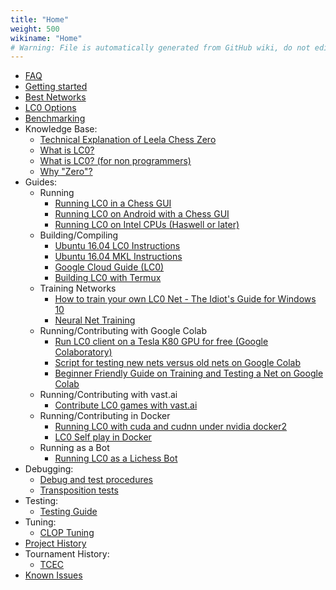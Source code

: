 ```yaml
---
title: "Home"
weight: 500
wikiname: "Home"
# Warning: File is automatically generated from GitHub wiki, do not edit by hand.
---
```

* [FAQ](https://github.com/LeelaChessZero/lc0/wiki/FAQ)
* [Getting started](https://github.com/LeelaChessZero/lc0/wiki/Getting-Started)
* [Best Networks](https://github.com/LeelaChessZero/lc0/wiki/Best-Nets-for-Lc0)
* [LC0 Options](https://github.com/LeelaChessZero/lc0/wiki/Lc0-options)
* [Benchmarking](https://github.com/LeelaChessZero/lc0/wiki/Running-a-benchmark)
* Knowledge Base:
  * [Technical Explanation of Leela Chess Zero](https://github.com/LeelaChessZero/lc0/wiki/Technical-Explanation-of-Leela-Chess-Zero)
  * [What is LC0?](https://github.com/LeelaChessZero/lc0/wiki/What-is-Lc0%3F)
  * [What is LC0? (for non programmers)](https://github.com/LeelaChessZero/lc0/wiki/What-is-Lc0%3F-(for-non-programmers))
  * [Why "Zero"?](https://github.com/LeelaChessZero/lc0/wiki/Why-Zero)
* Guides:
  * Running
    * [Running LC0 in a Chess GUI](https://github.com/LeelaChessZero/lc0/wiki/Running-Leela-Chess-Zero-in-a-Chess-GUI)
    * [Running LC0 on Android with a Chess GUI](https://github.com/LeelaChessZero/lc0/wiki/Running-lc0-on-Android-with-a-chess-GUI)
    * [Running LC0 on Intel CPUs (Haswell or later)](https://github.com/LeelaChessZero/lc0/wiki/Running-Leela-Chess-Zero-on-Intel-CPUs-(Haswell-or-later))
  * Building/Compiling
    * [Ubuntu 16.04 LC0 Instructions](https://github.com/LeelaChessZero/lc0/wiki/Ubuntu-16.04-LC0-Instructions)
    * [Ubuntu 16.04 MKL Instructions](https://github.com/LeelaChessZero/lc0/wiki/Ubuntu-16.04-MKL-Instructions)
    * [Google Cloud Guide (LC0)](https://github.com/LeelaChessZero/lc0/wiki/Google-Cloud-guide-(lc0))
    * [Building LC0 with Termux](https://github.com/LeelaChessZero/lc0/wiki/Building-lc0-with-Termux)
  * Training Networks
    * [How to train your own LC0 Net - The Idiot's Guide for Windows 10](https://docs.google.com/document/d/1pB2MtqVVgYC2BwJbIrVvP2xWe5KIFFVteEqZroMf20E/edit)
    * [Neural Net Training](https://github.com/LeelaChessZero/lc0/wiki/Neural-Net-Training) 
  * Running/Contributing with Google Colab
    * [Run LC0 client on a Tesla K80 GPU for free (Google Colaboratory)](https://github.com/LeelaChessZero/lc0/wiki/Run-Leela-Chess-Zero-client-on-a-Tesla-K80-GPU-for-free-(Google-Colaboratory))
    * [Script for testing new nets versus old nets on Google Colab](https://github.com/LeelaChessZero/lc0/wiki/Script-for-testing-new-nets-versus-old-nets-on-Google-Colab)
    * [Beginner Friendly Guide on Training and Testing a Net on Google Colab](https://github.com/LeelaChessZero/lc0/wiki/Beginner-Friendly-Guide-on-Training-and-Testing-a-Net-on-Google-Colab)
  * Running/Contributing with vast.ai
    * [Contribute LC0 games with vast.ai](https://github.com/jhorthos/lczero-training/wiki/Contribute-Leela-games-with-vast.ai)
  * Running/Contributing in Docker
    * [Running LC0 with cuda and cudnn under nvidia docker2](https://github.com/LeelaChessZero/lc0/wiki/Running-lczero-with-cuda-and-cudnn-under-nvidia-docker2)
    * [LC0 Self play in Docker](https://github.com/LeelaChessZero/lc0/wiki/Leela-Self-play-in-Docker)
  * Running as a Bot
    * [Running LC0 as a Lichess Bot](https://github.com/LeelaChessZero/lc0/wiki/Running-Leela-Chess-Zero-as-a-Lichess-Bot)
* Debugging:
  * [Debug and test procedures](https://github.com/LeelaChessZero/lc0/wiki/Debug-and-test-procedures)
  * [Transposition tests](https://github.com/LeelaChessZero/lc0/wiki/Transposition-tests)
* Testing:
  * [Testing Guide](https://github.com/LeelaChessZero/lc0/wiki/Testing-guide)
* Tuning:
  * [CLOP Tuning](https://github.com/LeelaChessZero/lc0/wiki/CLOP-tuning)
* [Project History](https://github.com/LeelaChessZero/lc0/wiki/Project-History)
* Tournament History:
  * [TCEC](https://github.com/LeelaChessZero/lc0/wiki/TCEC)
* [Known Issues](https://github.com/LeelaChessZero/lc0/wiki/Known-Issues)